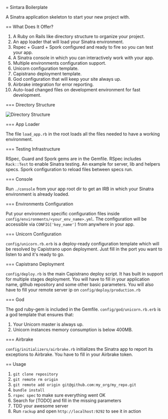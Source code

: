 = Sintara Boilerplate

A Sinatra application skeleton to start your new project with.

== What Does It Offer?

1. A Ruby on Rails like directory structure to organize your project.
2. An app loader that will load your Sinatra environment.
3. Rspec + Guard + Spork configured and ready to fire so you can test your app.
4. A Sinatra console in which you can interactively work with your app.
5. Multiple environments configuration support.
6. Unicorn configuration template.
7. Capistrano deployment template.
8. God configuration that will keep your site always up.
9. Airbrake integration for error reporting.
10. Auto-load changed files on development environment for fast development.

=== Directory Structure

![Directory Structure](https://docs.google.com/drawings/d/1OCudHPpik4XHbPQ9v4e_4cD724Se8Alr7aRXtRtbJ-A/pub?w=830&amp;h=1116)

=== App Loader

The file `load_app.rb` in the root loads all the files needed to have a working
environment.

=== Testing Infrastructure

RSpec, Guard and Spork gems are in the Gemfile.
RSpec includes `Rack::Test` to enable Sinatra testing.
An example for server, lib and helpers specs.
Spork configuration to reload files between specs run.

=== Console

Run `./console` from your app root dir to get an IRB in which your Sinatra
environment is already loaded.

=== Environments Configuration

Put your environment specific configuration files inside `config/environments/<your_env_name>.yml`.
The configuration will be accessible via `CONFIG['key_name']` from anywhere in your app.

=== Unicorn Configuration

`config/unicorn.rb.erb` is a deploy-ready configuration template which will
be resolved by Capistrano upon deployment.
Just fill in the port you want to listen to and it's ready to go.

=== Capistrano Deployment

`config/deploy.rb` is the main Capistrano deploy script. It has built in
support for multiple stages deployment.
You will have to fill in your application name, github repository and some
other basic parameters.
You will also have to fill your remote server ip on `config/deploy/production.rb`

=== God

The god ruby-gem is included in the Gemfile.
`config/god/unicorn.rb.erb` is a god template that ensures that:
1. Your Unicorn master is always up.
2. Unicorn instances memory consumption is below 400MB.

=== Airbrake

`config/initializers/airbrake.rb` initializes the Sinatra app to report its
exceptions to Airbrake.
You have to fill in your Airbrake token.

== Usage

1. `git clone repository`
2. `git remote rm origin`
3. `git remote add origin git@github.com:my_org/my_repo.git`
4. `bundle install`
5. `rspec spec` to make sure everything went OK
6. Search for [TODO] and fill in the missing parameters
7. TDD your awesome server
8. Run `rackup` and open `http://localhost:9292` to see it in action
